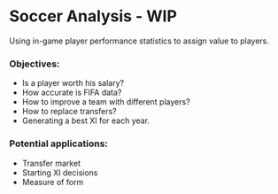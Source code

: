 # Soccer Analysis - WIP

Using in-game player performance statistics to assign value to players.

### Objectives:
* Is a player worth his salary?
* How accurate is FIFA data?
* How to improve a team with different players?
* How to replace transfers?
* Generating a best XI for each year.

### Potential applications:
* Transfer market
* Starting XI decisions
* Measure of form
